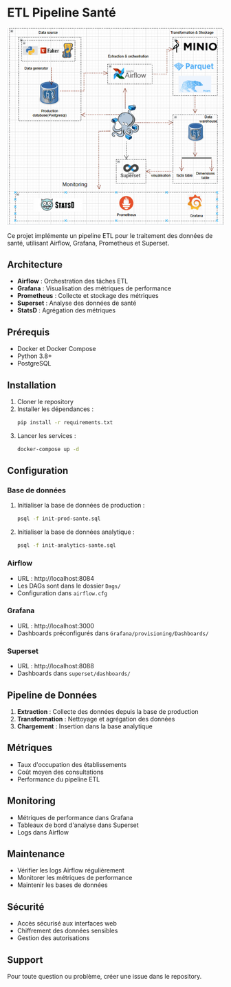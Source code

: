# ETL Pipeline Santé

<p align="center">
  <img src="assets/Animation.gif" alt="Pipeline ETL Animation">
</p>

Ce projet implémente un pipeline ETL pour le traitement des données de santé, utilisant Airflow, Grafana, Prometheus et Superset.

## Architecture

- **Airflow** : Orchestration des tâches ETL
- **Grafana** : Visualisation des métriques de performance
- **Prometheus** : Collecte et stockage des métriques
- **Superset** : Analyse des données de santé
- **StatsD** : Agrégation des métriques

## Prérequis

- Docker et Docker Compose
- Python 3.8+
- PostgreSQL

## Installation

1. Cloner le repository
2. Installer les dépendances :
   ```bash
   pip install -r requirements.txt
   ```
3. Lancer les services :
   ```bash
   docker-compose up -d
   ```

## Configuration

### Base de données

1. Initialiser la base de données de production :
   ```bash
   psql -f init-prod-sante.sql
   ```
2. Initialiser la base de données analytique :
   ```bash
   psql -f init-analytics-sante.sql
   ```

### Airflow

- URL : http://localhost:8084
- Les DAGs sont dans le dossier `Dags/`
- Configuration dans `airflow.cfg`

### Grafana

- URL : http://localhost:3000
- Dashboards préconfigurés dans `Grafana/provisioning/Dashboards/`

### Superset

- URL : http://localhost:8088
- Dashboards dans `superset/dashboards/`

## Pipeline de Données

1. **Extraction** : Collecte des données depuis la base de production
2. **Transformation** : Nettoyage et agrégation des données
3. **Chargement** : Insertion dans la base analytique

## Métriques

- Taux d'occupation des établissements
- Coût moyen des consultations
- Performance du pipeline ETL

## Monitoring

- Métriques de performance dans Grafana
- Tableaux de bord d'analyse dans Superset
- Logs dans Airflow

## Maintenance

- Vérifier les logs Airflow régulièrement
- Monitorer les métriques de performance
- Maintenir les bases de données

## Sécurité

- Accès sécurisé aux interfaces web
- Chiffrement des données sensibles
- Gestion des autorisations

## Support

Pour toute question ou problème, créer une issue dans le repository.
